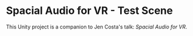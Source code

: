 # Spacial Audio for VR - Test Scene

This Unity project is a companion to Jen Costa's talk: *Spacial Audio for VR*.

